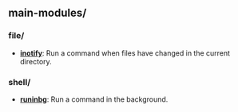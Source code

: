 
## main-modules/

### file/

* [**inotify**](file/inotify): Run a command when files have changed in the current directory.

### shell/

* [**runinbg**](shell/runinbg): Run a command in the background.
